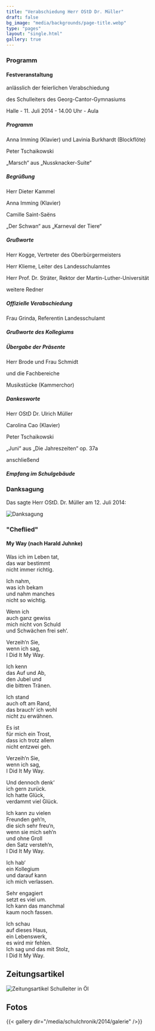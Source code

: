 ```yaml
---
title: "Verabschiedung Herr OStD Dr. Müller"
draft: false
bg_image: "media/backgrounds/page-title.webp"
type: "pages"
layout: "single.html"
gallery: true
---
```




### Programm

#### Festveranstaltung


anlässlich der feierlichen Verabschiedung

des Schulleiters des Georg-Cantor-Gymnasiums

Halle - 11. Juli 2014 - 14.00 Uhr - Aula



##### Programm


Anna Imming (Klavier) und Lavinia Burkhardt (Blockflöte)

Peter Tschaikowski

„Marsch“ aus „Nussknacker-Suite“


##### Begrüßung

Herr Dieter Kammel


Anna Imming (Klavier)

Camille Saint-Saëns

„Der Schwan“ aus „Karneval der Tiere“


##### Grußworte

Herr Kogge, Vertreter des Oberbürgermeisters

Herr Klieme, Leiter des Landesschulamtes

Herr Prof. Dr. Sträter, Rektor der Martin-Luther-Universität

weitere Redner


##### Offizielle Verabschiedung

Frau Grinda, Referentin Landesschulamt


##### Grußworte des Kollegiums

##### Übergabe der Präsente

Herr Brode und Frau Schmidt

und die Fachbereiche


Musikstücke (Kammerchor)


##### Dankesworte

Herr OStD Dr. Ulrich Müller


Carolina Cao (Klavier)

Peter Tschaikowski

„Juni“ aus „Die Jahreszeiten“ op. 37a


anschließend

##### Empfang im Schulgebäude

### Danksagung

Das sagte Herr OStD. Dr. Müller am 12. Juli 2014:

![Danksagung](/media/schulchronik/2014/danksagung.webp)

### "Cheflied"

#### My Way (nach Harald Juhnke)

Was ich im Leben tat,  
das war bestimmt  
nicht immer richtig.  

Ich nahm,  
was ich bekam  
und nahm manches  
nicht so wichtig.  

Wenn ich  
auch ganz gewiss  
mich nicht von Schuld  
und Schwächen frei seh‘.  

Verzeih‘n Sie,  
wenn ich sag,  
I Did It My Way.  

Ich kenn  
das Auf und Ab,  
den Jubel und  
die bittren Tränen.  

Ich stand  
auch oft am Rand,  
das brauch‘ ich wohl  
nicht zu erwähnen.  

Es ist  
für mich ein Trost,  
dass ich trotz allem  
nicht entzwei geh.

Verzeih‘n Sie,  
wenn ich sag,  
I Did It My Way.  

Und dennoch denk‘  
ich gern zurück.  
Ich hatte Glück,  
verdammt viel Glück.  

Ich kann zu vielen  
Freunden geh‘n,  
die sich sehr freu‘n,  
wenn sie mich seh‘n  
und ohne Groll  
den Satz versteh‘n,  
I Did It My Way.  

Ich hab‘  
ein Kollegium  
und darauf kann  
ich mich verlassen.  

Sehr engagiert  
setzt es viel um.  
Ich kann das manchmal  
kaum noch fassen.  

Ich schau  
auf dieses Haus,  
ein Lebenswerk,  
es wird mir fehlen.  
Ich sag und das mit Stolz,  
I Did It My Way.

## Zeitungsartikel

![Zeitungsartikel Schulleiter in Öl](/media/schulchronik/2014/zeitung.webp)

## Fotos

{{< gallery dir="/media/schulchronik/2014/galerie" />}}
